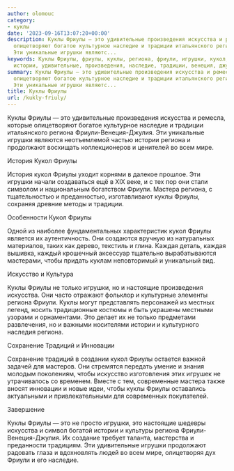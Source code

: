 ```yaml
---
author: olomouc
category:
- куклы
date: '2023-09-16T13:07:20+00:00'
description: Куклы Фриулы — это удивительные произведения искусства и ремесла, которые
  олицетворяют богатое культурное наследие и традиции итальянского региона Фриули-Венеция-Джулия.
  Эти уникальные игрушки являютс...
keywords: Куклы Фриулы, фриулы, куклы, региона, фриули, игрушки, кукол, это, искусства,
  истории, удивительные, произведения, наследие, традиции, венеция, джулия
summary: Куклы Фриулы — это удивительные произведения искусства и ремесла, которые
  олицетворяют богатое культурное наследие и традиции итальянского региона Фриули-Венеция-Джулия.
  Эти уникальные игрушки являютс...
title: Куклы Фриулы
url: /kukly-friuly/
---
```


Куклы Фриулы — это удивительные произведения искусства и ремесла, которые олицетворяют богатое культурное наследие и традиции итальянского региона Фриули-Венеция-Джулия. Эти уникальные игрушки являются неотъемлемой частью истории региона и продолжают восхищать коллекционеров и ценителей во всем мире.

История Кукол Фриулы

История кукол Фриулы уходит корнями в далекое прошлое. Эти игрушки начали создаваться ещё в XIX веке, и с тех пор они стали символом и национальным богатством Фриули. Мастера региона, с тщательностью и преданностью, изготавливают куклы Фриулы, сохраняя древние методы и традиции.

Особенности Кукол Фриулы

Одной из наиболее фундаментальных характеристик кукол Фриулы является их аутентичность. Они создаются вручную из натуральных материалов, таких как дерево, текстиль и глина. Каждая деталь, каждая вышивка, каждый крошечный аксессуар тщательно вырабатываются мастерами, чтобы придать куклам неповторимый и уникальный вид.

Искусство и Культура

Куклы Фриулы не только игрушки, но и настоящие произведения искусства. Они часто отражают фольклор и культурные элементы региона Фриули. Куклы могут представлять персонажей из местных легенд, носить традиционные костюмы и быть украшены местными узорами и орнаментами. Это делает их не только предметами развлечения, но и важными носителями истории и культурного наследия региона.

Сохранение Традиций и Инновации

Сохранение традиций в создании кукол Фриулы остается важной задачей для мастеров. Они стремятся передать умение и знания молодым поколениям, чтобы искусство изготовления этих игрушек не утрачивалось со временем. Вместе с тем, современные мастера также вносят инновации и новые идеи, чтобы куклы Фриулы оставались актуальными и привлекательными для современных покупателей.

Завершение

Куклы Фриулы — это не просто игрушки, это настоящие шедевры искусства и символ богатой истории и культуры региона Фриули-Венеция-Джулия. Их создание требует таланта, мастерства и преданности традициям. Эти удивительные игрушки продолжают радовать глаза и вдохновлять людей во всем мире, олицетворяя дух Фриули и его наследие.